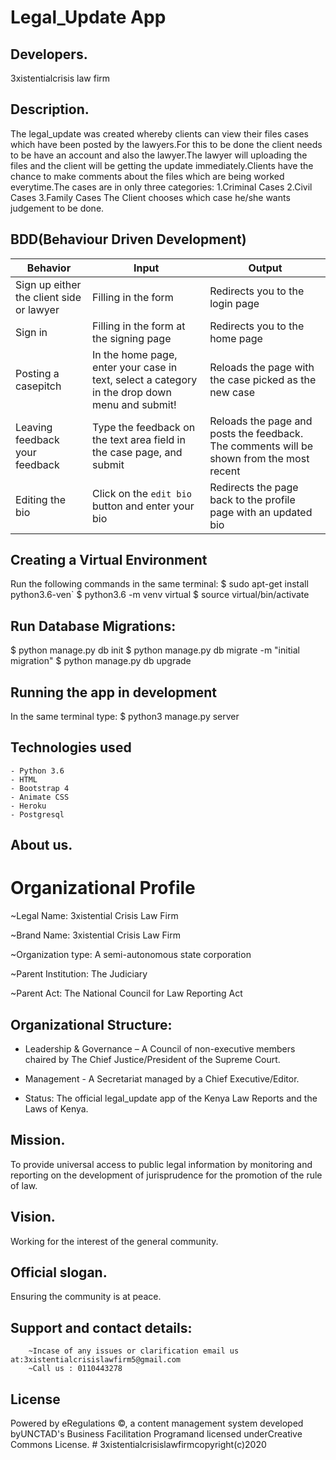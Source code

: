 # Legal_Update App

## Developers.
 3xistentialcrisis law firm

## Description.
The legal_update was created whereby clients can view their files cases which have been posted by the lawyers.For this to be done the client needs to be have an account and also the lawyer.The lawyer will uploading the files and the client will be getting the update immediately.Clients have the chance to make comments about the files which are being worked everytime.The cases are in only three categories:
    1.Criminal Cases
    2.Civil Cases
    3.Family Cases
The Client chooses which case he/she wants judgement to be done.


## BDD(Behaviour Driven Development)

| Behavior            | Input                         | Output                        | 
| ------------------- | ----------------------------- | ----------------------------- |
|Sign up either the client side or lawyer|Filling in the form | Redirects you to the login page|
| Sign in | Filling in the form at the signing page | Redirects you to the home page |
| Posting a casepitch | In the home page, enter your case in text, select a category in the drop down menu and submit! | Reloads the page with the case picked as the new case  |
| Leaving feedback your feedback | Type the feedback on the text area field in the case page, and submit | Reloads the page and posts the feedback. The comments will be shown from the most recent |
| Editing the bio | Click on the ```edit bio``` button and enter your bio  | Redirects the page back to the profile page with an updated bio |


## Creating a Virtual Environment
Run the following commands in the same terminal:
  $ sudo apt-get install python3.6-ven`
  $ python3.6 -m venv virtual
  $ source virtual/bin/activate

## Run Database Migrations:

   $ python manage.py db init
   $ python manage.py db migrate -m "initial migration"
   $ python manage.py db upgrade
   
## Running the app in development
In the same terminal type:
   $ python3 manage.py server

## Technologies used
    - Python 3.6
    - HTML
    - Bootstrap 4
    - Animate CSS
    - Heroku
    - Postgresql


## About us.
  # Organizational Profile

  ~Legal Name: 3xistential Crisis Law Firm

  ~Brand Name: 3xistential Crisis Law Firm

  ~Organization type: A semi-autonomous state corporation

  ~Parent Institution: The Judiciary

  ~Parent Act: The National Council for Law Reporting Act

 
## Organizational Structure:

 - Leadership & Governance – A Council of non-executive members chaired by The Chief Justice/President of the Supreme Court.

 - Management - A Secretariat managed by a Chief Executive/Editor.

 - Status: The official legal_update app of the Kenya Law Reports and the Laws of Kenya.


## Mission.
To provide universal access to public legal information by monitoring and reporting on the development of jurisprudence for the promotion of the rule of law.

## Vision.
Working for the interest of the general community.

## Official slogan.
Ensuring the community is at peace.


## Support and contact details:
        ~Incase of any issues or clarification email us at:3xistentialcrisislawfirm5@gmail.com
        ~Call us : 0110443278

## License
  Powered by eRegulations ©, a content management system developed byUNCTAD's Business Facilitation Programand licensed underCreative Commons License.
                  # 3xistentialcrisislawfirmcopyright(c)2020